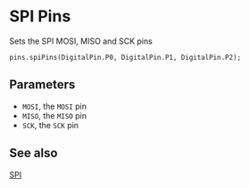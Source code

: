 # SPI Pins

Sets the SPI MOSI, MISO and SCK pins

```sig
pins.spiPins(DigitalPin.P0, DigitalPin.P1, DigitalPin.P2);
```

## Parameters

* `MOSI`, the `MOSI` pin
* `MISO`, the `MISO` pin
* `SCK`, the `SCK` pin

## See also

[SPI](https://developer.mbed.org/handbook/SPI)